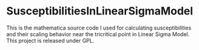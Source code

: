 SusceptibilitiesInLinearSigmaModel
==================================

This is the mathematica source code I used for calculating susceptibilities and their scaling behavior near the tricritical point in Linear Sigma Model. This project is released under GPL.
